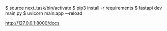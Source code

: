 $ source next_task/bin/activate
$ pip3 install -r requirements
$ fastapi dev main.py
$ uvicorn main:app --reload

http://127.0.0.1:8000/docs 

